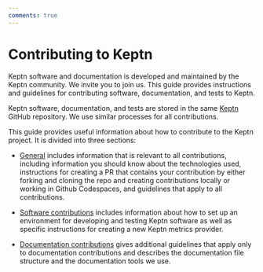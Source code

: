 ```yaml
---
comments: true
---
```


# Contributing to Keptn

Keptn software and documentation
is developed and maintained by the Keptn community.
We invite you to join us.
This guide provides instructions and guidelines
for contributing software, documentation, and tests to Keptn.

Keptn software, documentation, and tests are stored in the same
[Keptn](https://github.com/keptn/lifecycle-toolkit)
GitHub repository.
We use similar processes for all contributions.

This guide provides useful information about how to contribute to the Keptn project.
It is divided into three sections:

* [General](general/index.md) includes information
  that is relevant to all contributions, including
  information you should know about the technologies used,
  instructions for creating a PR that contains your contribution
  by either forking and cloning the repo and creating contributions locally
  or working in Github Codespaces,
  and guidelines that apply to all contributions.

* [Software contributions](software/index.md)
  includes information about how to set up an environment
  for developing and testing Keptn software
  as well as specific instructions for creating a new
  Keptn metrics provider.

* [Documentation contributions](docs/index.md)
  gives additional guidelines that apply only to documentation contributions
  and describes the documentation file structure
  and the documentation tools we use.
